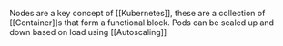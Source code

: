 Nodes are a key concept of [[Kubernetes]], these are a collection of [[Container]]s that form a functional block. Pods can be scaled up and down based on load using [[Autoscaling]]